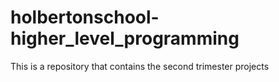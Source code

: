 # holbertonschool-higher_level_programming
This is a repository that contains the second trimester projects
